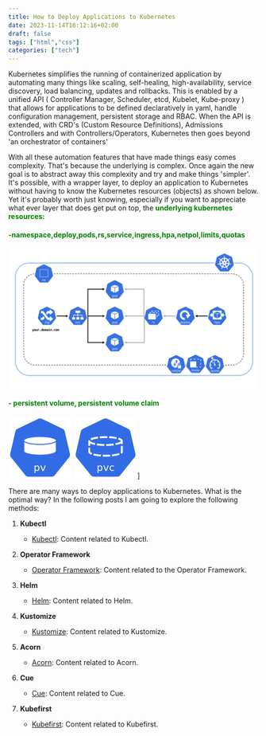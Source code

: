 ```yaml
---
title: How to Deploy Applications to Kubernetes
date: 2023-11-14T16:12:16+02:00
draft: false
tags: ["html","css"]
categories: ["tech"]
---
```

Kubernetes simplifies the running of containerized application by automating many things like scaling, self-healing, high-availability, service discovery, load balancing, updates and rollbacks. This is enabled by a unified API ( Controller Manager, Scheduler, etcd, Kubelet, Kube-proxy ) that allows for applications to be defined declaratively in yaml, handle configuration management, persistent storage and RBAC. When the API is extended, with CRD's (Custom Resource Definitions), Admissions Controllers and 
with Controllers/Operators, Kubernetes then goes beyond 'an orchestrator of containers' 

With all these automation features that have made things easy comes complexity. That's  because the underlying is complex. Once again the new goal is to abstract away this complexity and try and make things 'simpler'. It's possible, with a wrapper layer, to deploy an application to Kubernetes without having to know the  Kubernetes resources (objects) as shown below. Yet it's probably worth just knowing, especially if you want to appreciate what ever layer that does get put on top,  the <span style="color: green">**underlying kubernetes resources:**</span> 
#### <span style="color:green;"> -namespace,deploy,pods,rs,service,ingress,hpa,netpol,limits,quotas </span>
![k8s Exposed Pod](/static/img/k8s-exposed-pod.png)

<!-- <img src="/home/charles/hugo/third-site/static/img/k8s-exposed-pod.png" alt="Basic K8s cluster resource"> - this does not render either-->

<!--  <img src="https://github.com/kubernetes/community/blob/master/icons/docs/k8s-exposed-pod.png?raw=true" alt="K8s Resources">   -->

<!--   <img src="home/charles/hugo/third-site/static/img/k8s-exposed-pod.png" alt="K8s Resources">  -->

<!--    <img src="/static/img/k8s-exposed-pod.png" alt="K8s Resources">   -->

#### <span style="color:green;">- persistent volume, persistent volume claim </span>
<!--  ![pv](/static/img/k8s-resources/pv-128.png)  -->

<!--  <img src="/static/img/k8s-resources/pv-128.png" alt="pv" width="100" height="100">
  -->


![pv](/static/img/k8s-resources/pv-128.png)  ![pvc](/static/img/k8s-resources/pvc-128.png)]


<!--  <img src="https://github.com/kubernetes/community/blob/master/icons/png/resources/labeled/c-role-128.png" alt="cluster role">  -->
 
There are many ways to deploy applications to Kubernetes.  What is the optimal way? In the following posts I am going to explore the following methods:
1. **Kubectl**
    - [Kubectl](/posts/kubectl/kubectl/): Content related to Kubectl.

2. **Operator Framework**
    - [Operator Framework](/posts/operator-framework/operator-framework/): Content related to the Operator Framework.

3. **Helm**
    - [Helm](/posts/helm/helm/): Content related to Helm.

4. **Kustomize**
    - [Kustomize](/posts/kustomize/kustomize/): Content related to Kustomize.

5. **Acorn**
    - [Acorn](/posts/acorn/acorn/): Content related to Acorn.

6. **Cue**
    - [Cue](/posts/cue/cue/): Content related to Cue.

7. **Kubefirst**
    - [Kubefirst](/posts/kubefirst/kubefirst/): Content related to Kubefirst.




